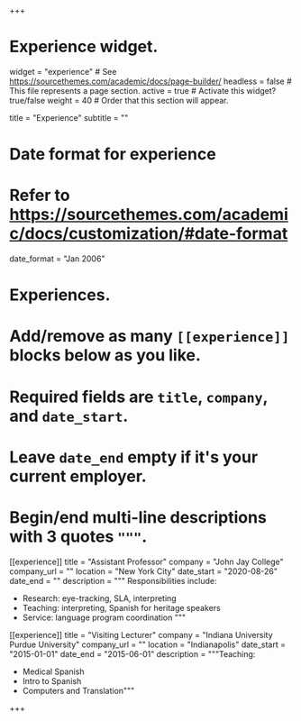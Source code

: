 +++
# Experience widget.
widget = "experience"  # See https://sourcethemes.com/academic/docs/page-builder/
headless = false  # This file represents a page section.
active = true  # Activate this widget? true/false
weight = 40  # Order that this section will appear.

title = "Experience"
subtitle = ""

# Date format for experience
#   Refer to https://sourcethemes.com/academic/docs/customization/#date-format
date_format = "Jan 2006"

# Experiences.
#   Add/remove as many `[[experience]]` blocks below as you like.
#   Required fields are `title`, `company`, and `date_start`.
#   Leave `date_end` empty if it's your current employer.
#   Begin/end multi-line descriptions with 3 quotes `"""`.
[[experience]]
  title = "Assistant Professor"
  company = "John Jay College"
  company_url = ""
  location = "New York City"
  date_start = "2020-08-26"
  date_end = ""
  description = """
  Responsibilities include:
  
  * Research: eye-tracking, SLA, interpreting
  * Teaching: interpreting, Spanish for heritage speakers
  * Service: language program coordination
  """

[[experience]]
  title = "Visiting Lecturer"
  company = "Indiana University Purdue University"
  company_url = ""
  location = "Indianapolis"
  date_start = "2015-01-01"
  date_end = "2015-06-01"
  description = """Teaching:
  
  * Medical Spanish
  * Intro to Spanish
  * Computers and Translation"""

+++
